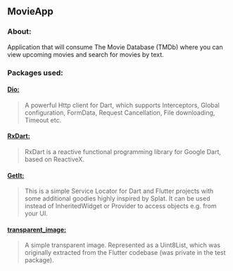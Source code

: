 ## MovieApp

### About:

Application that will consume The Movie Database (TMDb) where you can view upcoming movies and search for movies by text.

### Packages used:

#### [Dio:](https://pub.dev/packages/dio)
> A powerful Http client for Dart, which supports Interceptors, Global configuration, FormData, Request Cancellation, File downloading, Timeout etc.

#### [RxDart:](https://pub.dev/packages/rxdart)
> RxDart is a reactive functional programming library for Google Dart, based on ReactiveX.

#### [GetIt:](https://pub.dev/packages/get_it)
> This is a simple Service Locator for Dart and Flutter projects with some additional goodies highly inspired by Splat. It can be used instead of InheritedWidget or Provider to access objects e.g. from your UI.

#### [transparent_image:](https://pub.dev/packages/transparent_image)
> A simple transparent image. Represented as a Uint8List, which was originally extracted from the Flutter codebase (was private in the test package).

